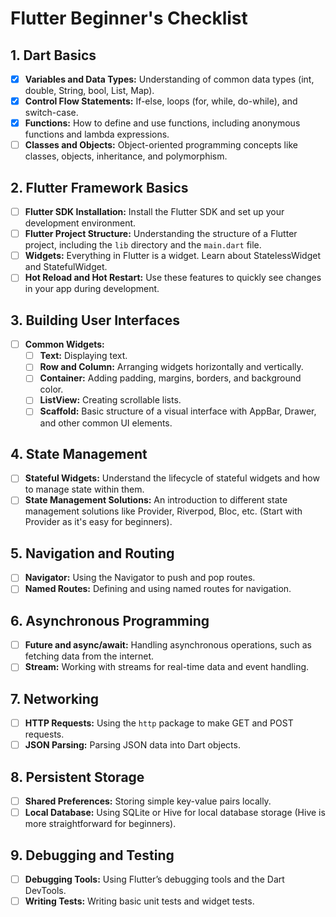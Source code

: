 # Flutter Beginner's Checklist

## 1. Dart Basics
- [x] **Variables and Data Types:** Understanding of common data types (int, double, String, bool, List, Map).
- [x] **Control Flow Statements:** If-else, loops (for, while, do-while), and switch-case.
- [x] **Functions:** How to define and use functions, including anonymous functions and lambda expressions.
- [ ] **Classes and Objects:** Object-oriented programming concepts like classes, objects, inheritance, and polymorphism.

## 2. Flutter Framework Basics
- [ ] **Flutter SDK Installation:** Install the Flutter SDK and set up your development environment.
- [ ] **Flutter Project Structure:** Understanding the structure of a Flutter project, including the `lib` directory and the `main.dart` file.
- [ ] **Widgets:** Everything in Flutter is a widget. Learn about StatelessWidget and StatefulWidget.
- [ ] **Hot Reload and Hot Restart:** Use these features to quickly see changes in your app during development.

## 3. Building User Interfaces
- [ ] **Common Widgets:** 
  - [ ] **Text:** Displaying text.
  - [ ] **Row and Column:** Arranging widgets horizontally and vertically.
  - [ ] **Container:** Adding padding, margins, borders, and background color.
  - [ ] **ListView:** Creating scrollable lists.
  - [ ] **Scaffold:** Basic structure of a visual interface with AppBar, Drawer, and other common UI elements.

## 4. State Management
- [ ] **Stateful Widgets:** Understand the lifecycle of stateful widgets and how to manage state within them.
- [ ] **State Management Solutions:** An introduction to different state management solutions like Provider, Riverpod, Bloc, etc. (Start with Provider as it's easy for beginners).

## 5. Navigation and Routing
- [ ] **Navigator:** Using the Navigator to push and pop routes.
- [ ] **Named Routes:** Defining and using named routes for navigation.

## 6. Asynchronous Programming
- [ ] **Future and async/await:** Handling asynchronous operations, such as fetching data from the internet.
- [ ] **Stream:** Working with streams for real-time data and event handling.

## 7. Networking
- [ ] **HTTP Requests:** Using the `http` package to make GET and POST requests.
- [ ] **JSON Parsing:** Parsing JSON data into Dart objects.

## 8. Persistent Storage
- [ ] **Shared Preferences:** Storing simple key-value pairs locally.
- [ ] **Local Database:** Using SQLite or Hive for local database storage (Hive is more straightforward for beginners).

## 9. Debugging and Testing
- [ ] **Debugging Tools:** Using Flutter’s debugging tools and the Dart DevTools.
- [ ] **Writing Tests:** Writing basic unit tests and widget tests.
